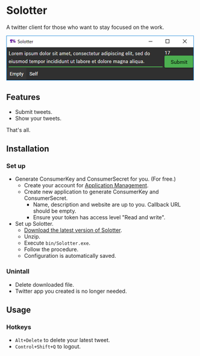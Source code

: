# Solotter
A twitter client for those who want to stay focused on the work.

![Screenshot](documents/screenshot.png)

## Features
- Submit tweets.
- Show your tweets.

That's all.

## Installation
### Set up
- Generate ConsumerKey and ConsumerSecret for you. (For free.)
    - Create your account for [Application Management](https://apps.twitter.com/).
    - Create new application to generate ConsumerKey and ConsumerSecret.
        - Name, description and website are up to you. Callback URL should be empty.
        - Ensure your token has access level "Read and write".
- Set up Solotter.
    - [Download the latest version of Solotter](https://github.com/vain0/VainZero.Solotter/releases/latest).
    - Unzip.
    - Execute `bin/Solotter.exe`.
    - Follow the procedure.
    - Configuration is automatically saved.

### Unintall
- Delete downloaded file.
- Twitter app you created is no longer needed.

## Usage
### Hotkeys
- ``Alt+Delete`` to delete your latest tweet.
- ``Control+Shift+Q`` to logout.

